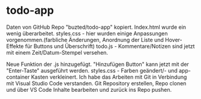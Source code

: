 # todo-app
Daten von GitHub Repo "buzted/todo-app" kopiert.
Index.html wurde ein wenig überarbeitet.
styles.css - hier wurden einige Anpassungen vorgenommen.(farbliche Änderungen, Anordnung der Liste und Hover-Effekte für Buttons und Überschrift)
todo.js - Kommentare/Notizen sind jetzt mit einem Zeit/Datum-Stempel versehen.

Neue Funktion der .js hinzugefügt. "Hinzufügen Button" kann jetzt mit der "Enter-Taste" ausgeführt werden.
styles.css - Farben geändert/- und app-container Kasten verkleinert. 
Ich habe das Arbeiten mit Git in Verbindung mit Visual Studio Code verstanden. Git Repository erstellen, Repo clonen und über VS Code Inhalte bearbeiten und zurück ins Repo pushen.
